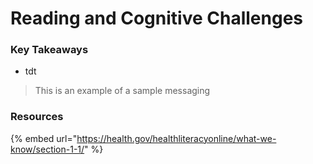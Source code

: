 # Reading and Cognitive Challenges

### Key Takeaways

* tdt

> This is an example of a sample messaging

### Resources

{% embed url="https://health.gov/healthliteracyonline/what-we-know/section-1-1/" %}



